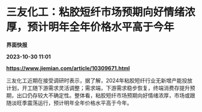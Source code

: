 # 三友化工：粘胶短纤市场预期向好情绪浓厚，预计明年全年价格水平高于今年
**界面快报**

**2023-10-30 11:01**

**https://www.jiemian.com/article/10309671.html**

三友化工近期在接受调研时表示，据了解，2024年粘胶短纤行业无新增产能投放计划，开工随下游需求灵活调整；需求端，下游需求稳步恢复，终端消费存提升预期，出口仍存较大不确定性。整体看，粘胶短纤市场预期向好情绪浓厚，市场或跟随淡旺季震荡运行，预计明年全年价格水平高于今年。